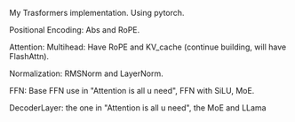 My Trasformers implementation. Using pytorch.

  Positional Encoding: Abs and RoPE.

  Attention: Multihead: Have RoPE and KV_cache (continue building, will have FlashAttn).

  Normalization: RMSNorm and LayerNorm.

  FFN: Base FFN use in "Attention is all u need", FFN with SiLU, MoE.

  DecoderLayer: the one in "Attention is all u need", the MoE and LLama
